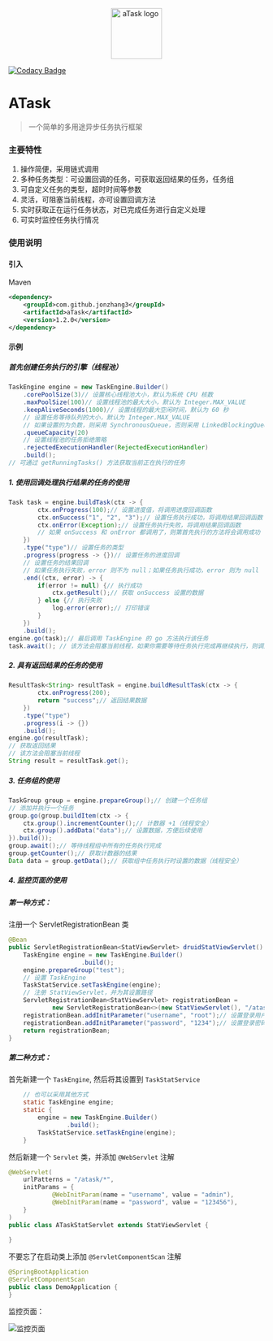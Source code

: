 <p align="center"><img width="100" src="https://jonzhang-3.gitee.io/pics/atask/logo.png" alt="aTask logo"></p>

[![Codacy Badge](https://app.codacy.com/project/badge/Grade/06532402d0184110a44328776b828302)](https://www.codacy.com/gh/JonZhang3/aTask/dashboard?utm_source=github.com&amp;utm_medium=referral&amp;utm_content=JonZhang3/aTask&amp;utm_campaign=Badge_Grade)

# ATask

> 一个简单的多用途异步任务执行框架

### 主要特性
1. 操作简便，采用链式调用
2. 多种任务类型：可设置回调的任务，可获取返回结果的任务，任务组
3. 可自定义任务的类型，超时时间等参数
4. 灵活，可阻塞当前线程，亦可设置回调方法
5. 实时获取正在运行任务状态，对已完成任务进行自定义处理
6. 可实时监控任务执行情况

### 使用说明
#### 引入
Maven
```xml
<dependency>
    <groupId>com.github.jonzhang3</groupId>
    <artifactId>aTask</artifactId>
    <version>1.2.0</version>
</dependency>
```
#### 示例
##### 首先创建任务执行的引擎（线程池）
```java
TaskEngine engine = new TaskEngine.Builder()
    .corePoolSize(3)// 设置核心线程池大小，默认为系统 CPU 核数
    .maxPoolSize(100)// 设置线程池的最大大小，默认为 Integer.MAX_VALUE
    .keepAliveSeconds(1000)// 设置线程的最大空闲时间，默认为 60 秒
    // 设置任务等待队列的大小，默认为 Integer.MAX_VALUE
    // 如果设置的为负数，则采用 SynchronousQueue，否则采用 LinkedBlockingQueue
    .queueCapacity(20)
    // 设置线程池的任务拒绝策略
    .rejectedExecutionHandler(RejectedExecutionHandler)
    .build();
// 可通过 getRunningTasks() 方法获取当前正在执行的任务
```

##### 1. 使用回调处理执行结果的任务的使用
```java
Task task = engine.buildTask(ctx -> {
        ctx.onProgress(100);// 设置进度值，将调用进度回调函数
        ctx.onSuccess("1", "2", "3");// 设置任务执行成功，将调用结果回调函数
        ctx.onError(Exception);// 设置任务执行失败，将调用结果回调函数
        // 如果 onSuccess 和 onError 都调用了，则第首先执行的方法将会调用成功
    })
    .type("type")// 设置任务的类型
    .progress(progress -> {})// 设置任务的进度回调
    // 设置任务的结果回调
    // 如果任务执行失败，error 则不为 null；如果任务执行成功，error 则为 null
    .end((ctx, error) -> {
        if(error != null) {// 执行成功
            ctx.getResult();// 获取 onSuccess 设置的数据
        } else {// 执行失败
            log.error(error);// 打印错误
        }
    })
    .build();
engine.go(task);// 最后调用 TaskEngine 的 go 方法执行该任务
task.await(); // 该方法会阻塞当前线程，如果你需要等待任务执行完成再继续执行，则调用该方法
```

##### 2. 具有返回结果的任务的使用
```java
ResultTask<String> resultTask = engine.buildResultTask(ctx -> {
        ctx.onProgress(200);
        return "success";// 返回结果数据
    })
    .type("type")
    .progress(i -> {})
    .build();
engine.go(resultTask);
// 获取返回结果
// 该方法会阻塞当前线程
String result = resultTask.get();
```

##### 3. 任务组的使用
```java
TaskGroup group = engine.prepareGroup();// 创建一个任务组
// 添加并执行一个任务
group.go(group.buildItem(ctx -> {
    ctx.group().incrementCounter();// 计数器 +1（线程安全）
    ctx.group().addData("data");// 设置数据，方便后续使用
}).build());
group.await();// 等待线程组中所有的任务执行完成
group.getCounter();// 获取计数器的结果
Data data = group.getData();// 获取组中任务执行时设置的数据（线程安全）
```
##### 4. 监控页面的使用

##### 第一种方式：

注册一个 ServletRegistrationBean 类
```java
@Bean
public ServletRegistrationBean<StatViewServlet> druidStatViewServlet() {
    TaskEngine engine = new TaskEngine.Builder()
                    .build();
    engine.prepareGroup("test");
    // 设置 TaskEngine
    TaskStatService.setTaskEngine(engine);
    // 注册 StatViewServlet，并为其设置路径
    ServletRegistrationBean<StatViewServlet> registrationBean =
            new ServletRegistrationBean<>(new StatViewServlet(), "/atask/*");
    registrationBean.addInitParameter("username", "root");// 设置登录用户名
    registrationBean.addInitParameter("password", "1234");// 设置登录密码
    return registrationBean;
}
```

##### 第二种方式：

首先新建一个 `TaskEngine`, 然后将其设置到 `TaskStatService`
```java
    // 也可以采用其他方式
    static TaskEngine engine;
    static {
        engine = new TaskEngine.Builder()
                .build();
        TaskStatService.setTaskEngine(engine);
    }
```
然后新建一个 `Servlet` 类，并添加 `@WebServlet` 注解
```java
@WebServlet(
    urlPatterns = "/atask/*",
    initParams = {
            @WebInitParam(name = "username", value = "admin"),
            @WebInitParam(name = "password", value = "123456"),
    }
)
public class ATaskStatServlet extends StatViewServlet {
    
}
```
不要忘了在启动类上添加 `@ServletComponentScan` 注解
```java
@SpringBootApplication
@ServletComponentScan
public class DemoApplication {
}
```

监控页面：

![监控页面](https://jonzhang-3.gitee.io/pics/atask/monitor.jpg)
